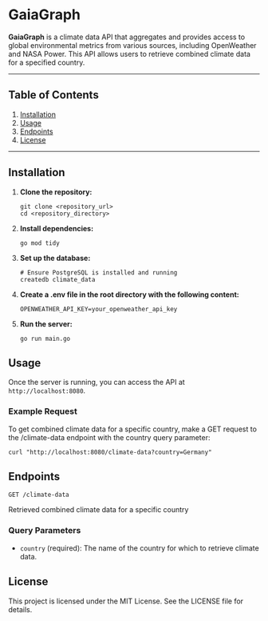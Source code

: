 # GaiaGraph

**GaiaGraph** is a climate data API that aggregates and provides access to global environmental metrics from various sources, including OpenWeather and NASA Power. This API allows users to retrieve combined climate data for a specified country.

---

## Table of Contents
1. [Installation](#installation)
2. [Usage](#usage)
3. [Endpoints](#endpoints)
4. [License](#license)

---

## Installation

1. **Clone the repository:**
   ```
   git clone <repository_url>
   cd <repository_directory>
   ```

2. **Install dependencies:**
   ```
   go mod tidy
   ```

3. **Set up the database:**
   ```
   # Ensure PostgreSQL is installed and running
   createdb climate_data
   ```

4. **Create a .env file in the root directory with the following content:**
   ```
   OPENWEATHER_API_KEY=your_openweather_api_key
   ```

5. **Run the server:**
   ```
   go run main.go
   ```

## Usage

Once the server is running, you can access the API at `http://localhost:8080`.

### Example Request

To get combined climate data for a specific country, make a GET request to the /climate-data endpoint with the country query parameter:

```
curl "http://localhost:8080/climate-data?country=Germany"
```

## Endpoints

`GET /climate-data`

Retrieved combined climate data for a specific country

### Query Parameters
* `country` (required): The name of the country for which to retrieve climate data.

## License

This project is licensed under the MIT License. See the LICENSE file for details.